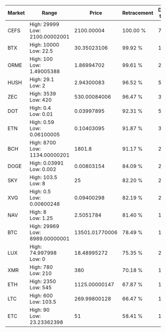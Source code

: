 | Market | Range | Price| Retracement | Doubles to 50% |
| --- | --- | --- | --- | --- |
| CEFS | High: 29999<br />Low: 2100.00002001 | 2100.00004 | 100.00 % | 7.64 |
| BTX | High: 10000<br />Low: 22.5 | 30.35023106 | 99.92 % | 165.11 |
| ORME | High: 100<br />Low: 1.49005388 | 1.86994702 | 99.61 % | 27.14 |
| HUSH | High: 29.1<br />Low: 2 | 2.94300083 | 96.52 % | 5.28 |
| ZEC | High: 3539<br />Low: 420 | 530.00084006 | 96.47 % | 3.73 |
| DOT | High: 0.4<br />Low: 0.01 | 0.03997895 | 92.31 % | 5.13 |
| ETN | High: 0.59<br />Low: 0.06100005 | 0.10403095 | 91.87 % | 3.13 |
| BCH | High: 8700<br />Low: 1134.00000201 | 1801.8 | 91.17 % | 2.73 |
| DOGE | High: 0.03991<br />Low: 0.002 | 0.00803154 | 84.09 % | 2.61 |
| SKY | High: 103.5<br />Low: 8 | 25 | 82.20 % | 2.23 |
| XVG | High: 0.5<br />Low: 0.00600248 | 0.09400298 | 82.19 % | 2.69 |
| NAV | High: 8<br />Low: 1.25 | 2.5051784 | 81.40 % | 1.85 |
| BTC | High: 29969<br />Low: 8989.00000001 | 13501.01770006 | 78.49 % | 1.44 |
| LUX | High: 74.997998<br />Low: 0 | 18.48995272 | 75.35 % | 2.03 |
| XMR | High: 780<br />Low: 210 | 380 | 70.18 % | 1.30 |
| ETH | High: 2350<br />Low: 545 | 1125.00000147 | 67.87 % | 1.29 |
| LTC | High: 600<br />Low: 103.5 | 269.99800128 | 66.47 % | 1.30 |
| ETC | High: 90<br />Low: 23.23362398 | 51 | 58.41 % | 1.11 |
